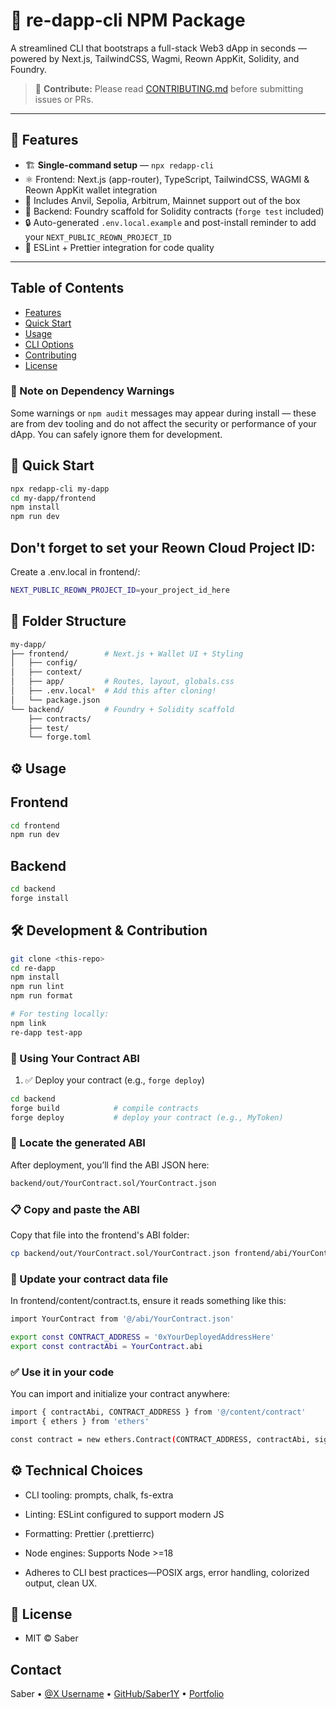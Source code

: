 # 🚀 re-dapp-cli NPM Package

A streamlined CLI that bootstraps a full-stack Web3 dApp in seconds — powered by Next.js, TailwindCSS, Wagmi, Reown AppKit, Solidity, and Foundry.

> 📘 **Contribute:** Please read [CONTRIBUTING.md](CONTRIBUTING.md) before submitting issues or PRs.

---

## 🧩 Features

- 🏗️ **Single-command setup** — `npx redapp-cli`
- ⚛️ Frontend: Next.js (app-router), TypeScript, TailwindCSS, WAGMI & Reown AppKit wallet integration
- 🔗 Includes Anvil, Sepolia, Arbitrum, Mainnet support out of the box
- 🔧 Backend: Foundry scaffold for Solidity contracts (`forge test` included)
- 🔒 Auto-generated `.env.local.example` and post-install reminder to add your `NEXT_PUBLIC_REOWN_PROJECT_ID`
- 🔧 ESLint + Prettier integration for code quality

---

## Table of Contents

- [Features](#features)
- [Quick Start](#quick-start)
- [Usage](#usage)
- [CLI Options](#cli-options)
- [Contributing](#contributing)
- [License](#license)

### 🚨 Note on Dependency Warnings

Some warnings or `npm audit` messages may appear during install — these are from dev tooling and do not affect the security or performance of your dApp. You can safely ignore them for development.

## 🏁 Quick Start

```bash
npx redapp-cli my-dapp
cd my-dapp/frontend
npm install
npm run dev

```

## Don't forget to set your Reown Cloud Project ID:

Create a .env.local in frontend/:

```bash
NEXT_PUBLIC_REOWN_PROJECT_ID=your_project_id_here
```

## 📂 Folder Structure

```bash
my-dapp/
├── frontend/        # Next.js + Wallet UI + Styling
│   ├── config/
│   ├── context/
│   ├── app/         # Routes, layout, globals.css
│   ├── .env.local*  # Add this after cloning!
│   └── package.json
└── backend/         # Foundry + Solidity scaffold
    ├── contracts/
    ├── test/
    └── forge.toml

```

## ⚙️ Usage

## Frontend

```bash
cd frontend
npm run dev
```

## Backend

```bash
cd backend
forge install
```

## 🛠️ Development & Contribution

```bash
git clone <this-repo>
cd re-dapp
npm install
npm run lint
npm run format
```

```bash
# For testing locally:
npm link
re-dapp test-app
```

### 💾 Using Your Contract ABI

1. ✅ Deploy your contract (e.g., `forge deploy`)
```bash 
cd backend
forge build            # compile contracts
forge deploy           # deploy your contract (e.g., MyToken)
```
### 📂 Locate the generated ABI
After deployment, you’ll find the ABI JSON here:

```bash 
backend/out/YourContract.sol/YourContract.json
```
### 📋 Copy and paste the ABI
Copy that file into the frontend's ABI folder:

```bash 
cp backend/out/YourContract.sol/YourContract.json frontend/abi/YourContract.json
```
### 📝 Update your contract data file
In frontend/content/contract.ts, ensure it reads something like this:

```bash
import YourContract from '@/abi/YourContract.json'

export const CONTRACT_ADDRESS = '0xYourDeployedAddressHere'
export const contractAbi = YourContract.abi
```

### ✅ Use it in your code
You can import and initialize your contract anywhere:

```bash 
import { contractAbi, CONTRACT_ADDRESS } from '@/content/contract'
import { ethers } from 'ethers'

const contract = new ethers.Contract(CONTRACT_ADDRESS, contractAbi, signer)
```


## ⚙️ Technical Choices

- CLI tooling: prompts, chalk, fs-extra

- Linting: ESLint configured to support modern JS

- Formatting: Prettier (.prettierrc)

- Node engines: Supports Node >=18

- Adheres to CLI best practices—POSIX args, error handling, colorized output, clean UX.

## 📜 License

- MIT © Saber

## Contact

Saber • [@X Username](https://twitter.com/Sabercodes123) • [GitHub/Saber1Y](https://github.com/Saber1Y) • [Portfolio](https://Saber-dev.vercel.app)
